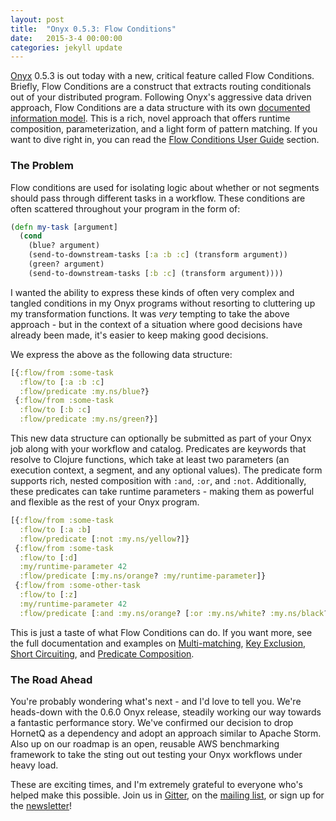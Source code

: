 ```yaml
---
layout: post
title:  "Onyx 0.5.3: Flow Conditions"
date:   2015-3-4 00:00:00
categories: jekyll update
---
```


[Onyx](https://github.com/MichaelDrogalis/onyx) 0.5.3 is out today with a new, critical feature called Flow Conditions. Briefly, Flow Conditions are a construct that extracts routing conditionals out of your distributed program. Following Onyx's aggressive data driven approach, Flow Conditions are a data structure with its own [documented information model](https://github.com/MichaelDrogalis/onyx/blob/0.5.x/doc/user-guide/information-model.md#flow-conditions). This is a rich, novel approach that offers runtime composition, parameterization, and a light form of pattern matching. If you want to dive right in, you can read the [Flow Conditions User Guide](https://github.com/MichaelDrogalis/onyx/blob/0.5.x/doc/user-guide/flow-conditions.md) section.

### The Problem

Flow conditions are used for isolating logic about whether or not segments should pass through different tasks in a workflow. These conditions are often scattered throughout your program in the form of:

```clojure
(defn my-task [argument]
  (cond
    (blue? argument)
    (send-to-downstream-tasks [:a :b :c] (transform argument))
    (green? argument)
    (send-to-downstream-tasks [:b :c] (transform argument))))
 ```
 
I wanted the ability to express these kinds of often very complex and tangled conditions in my Onyx programs without resorting to cluttering up my transformation functions. It was *very* tempting to take the above approach - but in the context of a situation where good decisions have already been made, it's easier to keep making good decisions.

We express the above as the following data structure:

```clojure
[{:flow/from :some-task
  :flow/to [:a :b :c]
  :flow/predicate :my.ns/blue?}
 {:flow/from :some-task
  :flow/to [:b :c]
  :flow/predicate :my.ns/green?}]
```

This new data structure can optionally be submitted as part of your Onyx job along with your workflow and catalog. Predicates are keywords that resolve to Clojure functions, which take at least two parameters (an execution context, a segment, and any optional values). The predicate form supports rich, nested composition with `:and`, `:or`, and `:not`. Additionally, these predicates can take runtime parameters - making them as powerful and flexible as the rest of your Onyx program.

```clojure
[{:flow/from :some-task
  :flow/to [:a :b]
  :flow/predicate [:not :my.ns/yellow?]}
 {:flow/from :some-task
  :flow/to [:d]
  :my/runtime-parameter 42
  :flow/predicate [:my.ns/orange? :my/runtime-parameter]}
 {:flow/from :some-other-task
  :flow/to [:z]
  :my/runtime-parameter 42
  :flow/predicate [:and :my.ns/orange? [:or :my.ns/white? :my.ns/black? [:not :my.ns/red?]]]}]
```

This is just a taste of what Flow Conditions can do. If you want more, see the full documentation and examples on [Multi-matching](https://github.com/MichaelDrogalis/onyx-examples/tree/0.5.x/flow-combine), [Key Exclusion](https://github.com/MichaelDrogalis/onyx-examples/tree/0.5.x/flow-exclude-keys), [Short Circuiting](https://github.com/MichaelDrogalis/onyx-examples/tree/0.5.x/flow-short-circuit), and [Predicate Composition](https://github.com/MichaelDrogalis/onyx-examples/tree/0.5.x/flow-predicate-composition). 

### The Road Ahead

You're probably wondering what's next - and I'd love to tell you. We're heads-down with the 0.6.0 Onyx release, steadily working our way towards a fantastic performance story. We've confirmed our decision to drop HornetQ as a dependency and adopt an approach similar to Apache Storm. Also up on our roadmap is an open, reusable AWS benchmarking framework to take the sting out out testing your Onyx workflows under heavy load.

These are exciting times, and I'm extremely grateful to everyone who's helped make this possible. Join us in [Gitter](https://gitter.im/MichaelDrogalis/onyx), on the [mailing list](https://groups.google.com/forum/#!forum/onyx-user), or sign up for the [newsletter](http://pivotbase.us9.list-manage.com/subscribe?u=2f6846db1c437eae3c6d5af34&id=2ce27a68df)!